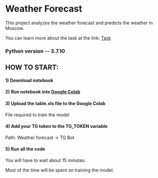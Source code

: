 # Weather Forecast

This project analyzes the weather forecast and predicts the weather in Moscow.

You can learn more about the task at the link: [Task](http://math-info.hse.ru/2020-21/Наука_о_данных/Итоговые_проекты)


### Python version -- 3.7.10


## HOW TO START:

#### 1) Download notebook


#### 2) Run notebook into [Google Colab](https://colab.research.google.com/)


#### 3) Upload the table.xls file to the Google Colab

File required to train the model


#### 4) Add your TG token to the TG_TOKEN variable

Path: Weather forecast -> TG Bot


#### 5) Run all the code

You will have to wait about 15 minutes.

Most of the time will be spent on training the model.
